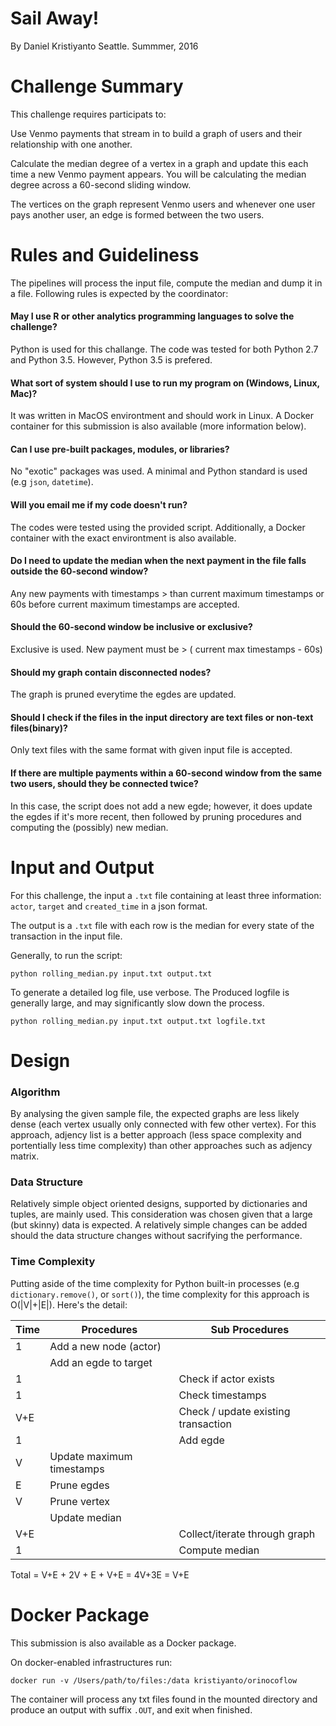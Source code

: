 # Sail Away!
By Daniel Kristiyanto
Seattle. Summmer, 2016

# Challenge Summary

This challenge requires participats to:

Use Venmo payments that stream in to build a graph of users and their relationship with one another.

Calculate the median degree of a vertex in a graph and update this each time a new Venmo payment appears. You will be calculating the median degree across a 60-second sliding window.

The vertices on the graph represent Venmo users and whenever one user pays another user, an edge is formed between the two users.


# Rules and Guideliness

The pipelines will process the input file, compute the median and dump it in a file. Following rules is expected by the coordinator:

#### May I use R or other analytics programming languages to solve the challenge?
Python is used for this challange. The code was tested for both Python 2.7 and Python 3.5. However, Python 3.5 is prefered.

#### What sort of system should I use to run my program on (Windows, Linux, Mac)?
It was written in MacOS environtment and should work in Linux. A Docker container for this submission is also available (more information below).

#### Can I use pre-built packages, modules, or libraries?
No "exotic" packages was used. A minimal and Python standard is used (e.g `json`, `datetime`).

#### Will you email me if my code doesn't run?
The codes were tested using the provided script. Additionally, a Docker container with the exact environtment is also available.

#### Do I need to update the median when the next payment in the file falls outside the 60-second window?
Any new payments with timestamps > than current maximum timestamps or 60s before current maximum timestamps are accepted. 

#### Should the 60-second window be inclusive or exclusive? 
Exclusive is used. New payment must be > ( current max timestamps - 60s)

#### Should my graph contain disconnected nodes?
The graph is pruned everytime the egdes are updated.

####  Should I check if the files in the input directory are text files or non-text files(binary)?
Only text files with the same format with given input file is accepted.

#### If there are multiple payments within a 60-second window from the same two users, should they be connected twice?
In this case, the script does not add a new egde; however, it does update the egdes if it's more recent, then followed by pruning procedures and computing the (possibly) new median.


# Input and Output

For this challenge, the input a `.txt` file containing at least three information: `actor`, `target` and `created_time` in a json format.

The output is a `.txt` file with each row is the median for every state of the transaction in the input file. 

Generally, to run the script:
```
python rolling_median.py input.txt output.txt 

```

To generate a detailed log file, use verbose. The Produced logfile is generally large, and may significantly slow down the process. 

```
python rolling_median.py input.txt output.txt logfile.txt

```

# Design

### Algorithm
By analysing the given sample file, the expected graphs are less likely dense (each vertex usually only connected with few other vertex). For this approach, adjency list is a better approach (less space complexity and portentially less time complexity) than other approaches such as adjency matrix.

### Data Structure
Relatively simple object oriented designs, supported by dictionaries and tuples, are mainly used. This consideration was chosen given that a large (but skinny) data is expected. A relatively simple changes can be added should the data structure changes without sacrifying the performance.

### Time Complexity

Putting aside of the time complexity for Python built-in processes (e.g `dictionary.remove()`, or `sort()`), the time complexity for this approach is O(|V|+|E|).
Here's the detail:

Time | Procedures | Sub Procedures
--- | --- | ---
1   | Add a new node (actor) | 
    | Add an egde to target | 
1   | | Check if actor exists  
1   | | Check timestamps
V+E | | Check / update existing transaction
1   | | Add egde 
V   | Update maximum timestamps |
E   | Prune egdes |
V   | Prune vertex |
    | Update median |
V+E | | Collect/iterate through graph 
1   | | Compute median 

Total = V+E + 2V + E + V+E = 4V+3E = V+E

# Docker Package

This submission is also available as a Docker package.

On docker-enabled infrastructures run:

```
docker run -v /Users/path/to/files:/data kristiyanto/orinocoflow 
```

The container will process any txt files found in the mounted directory and produce an output with suffix `.OUT`, and exit when finished. 


